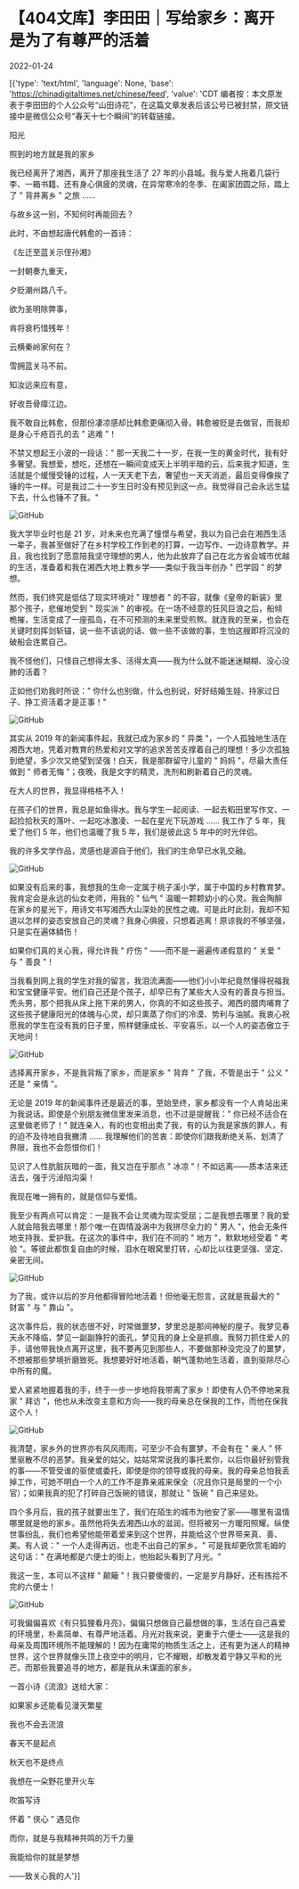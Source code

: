 # 【404文库】李田田｜写给家乡：离开是为了有尊严的活着

2022-01-24

[{'type': 'text/html', 'language': None, 'base': 'https://chinadigitaltimes.net/chinese/feed', 'value': 'CDT 编者按：本文原发表于李田田的个人公众号“山田诗花”，在这篇文章发表后该公号已被封禁，原文链接中是微信公众号“春天十七个瞬间”的转载链接。



阳光

照到的地方就是我的家乡

我已经离开了湘西，离开了那座我生活了 27 年的小县城。我与爱人拖着几袋行李、一箱书籍、还有身心俱疲的灵魂，在异常寒冷的冬季、在阖家团圆之际，踏上了 &quot; 背井离乡 &quot; 之旅 ……

与故乡这一别，不知何时再能回去？

此时，不由想起唐代韩愈的一首诗：

《左迁至蓝关示侄孙湘》

一封朝奏九重天，

夕贬潮州路八千。

欲为圣明除弊事，

肯将衰朽惜残年！

云横秦岭家何在？

雪拥蓝关马不前。

知汝远来应有意，

好收吾骨瘴江边。

我不敢自比韩愈，但那份凄凉感却比韩愈更痛彻入骨。韩愈被贬是去做官，而我却是身心千疮百孔的去 &quot; 逃难 &quot;！

不禁又想起王小波的一段话：&quot; 那一天我二十一岁，在我一生的黄金时代，我有好多奢望。我想爱，想吃，还想在一瞬间变成天上半明半暗的云，后来我才知道，生活就是个缓慢受锤的过程，人一天天老下去，奢望也一天天消逝，最后变得像挨了锤的牛一样。可是我过二十一岁生日时没有预见到这一点。我觉得自己会永远生猛下去，什么也锤不了我。&quot;

![GitHub](https://chinadigitaltimes.net/chinese/files/2022/01/post-676138-61ee5987d34a8.)

我大学毕业时也是 21 岁，对未来也充满了憧憬与希望，我以为自己会在湘西生活一辈子，我甚至做好了在乡村学校工作到老的打算，一边写作、一边诗意教学。并且，我也找到了愿意陪我坚守理想的男人，他为此放弃了自己在北方省会城市优越的生活，准备着和我在湘西大地上教乡学——类似于我当年创办 &quot; 巴学园 &quot; 的梦想。

然而，我们终究是低估了现实环境对 &quot; 理想者 &quot; 的不容，就像《皇帝的新装》里那个孩子，悲催地受到 &quot; 现实派 &quot; 的审视。在一场不经意的狂风巨浪之后，船倾桅摧，生活变成了一座孤岛，在不可预测的未来里受煎熬。就连我的至亲，也会在关键时刻挥剑斩锚，说一些不该说的话、做一些不该做的事，生怕这艘即将沉没的破船会连累自己。

我不怪他们，只怪自己想得太多、活得太真——我为什么就不能迷迷糊糊、没心没肺的活着？

正如他们劝我时所说：&quot; 你什么也别做，什么也别说，好好结婚生娃、持家过日子、挣工资活着才是正事！&quot;

![GitHub](https://chinadigitaltimes.net/chinese/files/2022/01/post-676138-61ee5987de837.)

其实从 2019 年的新闻事件起，我就已成为家乡的 &quot; 异类 &quot;，一个人孤独地生活在湘西大地，凭着对教育的热爱和对文学的追求苦苦支撑着自己的理想！多少次孤独到绝望，多少次又绝望到坚强！白天，我是那群留守儿童的 &quot; 妈妈 &quot;，尽最大责任做到 &quot; 师者无悔 &quot;；夜晚，我是文字的精灵，洗剂和刷新着自己的灵魂。

在大人的世界，我显得格格不入！

在孩子们的世界，我总是如鱼得水。我与学生一起阅读、一起去稻田里写作文、一起捡拾秋天的落叶、一起吃冰激凌、一起在星光下玩游戏 …… 我工作了 5 年，我爱了他们 5 年，他们也温暖了我 5 年，我们是彼此这 5 年中的时光伴侣。

我的许多文学作品，灵感也是源自于他们，我们的生命早已水乳交融。

![GitHub](https://chinadigitaltimes.net/chinese/files/2022/01/post-676138-61ee5987eb45a.)

如果没有后来的事，我想我的生命一定属于桃子溪小学，属于中国的乡村教育梦。我肯定会是永远的仙女老师，用我的 &quot; 仙气 &quot; 温暖一颗颗幼小的心灵。我会陶醉在家乡的星光下，用诗文书写湘西大山深处的民性之魂。可是此时此刻，我却不知道以怎样的姿态安放自己的灵魂？我身心俱疲，只想着逃离！原谅我的不够坚强，只是实在遍体鳞伤！

如果你们真的关心我，得允许我 &quot; 疗伤 &quot; ——而不是一遍遍传递假意的 &quot; 关爱 &quot; 与 &quot; 善良 &quot;！

当我看到网上我的学生对我的留言，我泪流满面——他们小小年纪竟然懂得祝福我和宝宝健康平安。他们自己还是个孩子，却早已有了某些大人没有的善良与担当。秃头男，那个把我从床上拖下来的男人，你真的不如这些孩子。湘西的腊肉哺育了这些孩子健康阳光的体魄与心灵，却只熏蒸了你们的冷漠、势利与油腻。我衷心祝愿我的学生在没有我的日子里，照样健康成长、平安喜乐，以一个人的姿态傲立于天地间！

![GitHub](https://chinadigitaltimes.net/chinese/files/2022/01/post-676138-61ee59880546d.)

选择离开家乡，不是我背叛了家乡，而是家乡 &quot; 背弃 &quot; 了我，不管是出于 &quot; 公义 &quot; 还是 &quot; 亲情 &quot;。

无论是 2019 年的新闻事件还是最近的事，至始至终，家乡都没有一个人肯站出来为我说话。即使是个别朋友微信里发来消息，也不过是提醒我：&quot; 你已经不适合在这里做老师了！&quot; 就连亲人，有的也变相出卖了我，有的认为我是家族的罪人，有的迫不及待地自我撇清 …… 我理解他们的苦衷：即使你们跟我断绝关系、划清了界限，我也不会怨恨你们！

见识了人性肮脏灰暗的一面，我又岂在乎那点 &quot; 冰凉 &quot;！不如远离——质本洁来还洁去，强于污淖陷沟渠！

我现在唯一拥有的，就是信仰与爱情。

我至少有两点可以肯定：一是我不会让灵魂为现实受屈；二是我想去哪里？我的爱人就会陪我去哪里！那个唯一在舆情漩涡中为我拼尽全力的 &quot; 男人 &quot;，他会无条件地支持我、爱护我。在这次的事件中，我们在不同的 &quot; 地方 &quot;，默默地经受着 &quot; 考验 &quot;。等彼此都恢复自由的时候，泪水在眼窝里打转，心却比以往更坚强、坚定、亲密无间。

![GitHub](https://chinadigitaltimes.net/chinese/files/2022/01/post-676138-61ee59880ef8f.)

为了我，或许以后的岁月他都得冒险地活着！但他毫无怨言，这就是我最大的 &quot; 财富 &quot; 与 &quot; 靠山 &quot;。

这次事件后，我的状态很不好，时常做噩梦，梦里总是那间神秘的屋子。我梦见春天永不降临，梦见一副副狰狞的面孔，梦见我的身上全是抓痕。我努力抓住爱人的手，请他带我快点离开这里，我不要再见到那些人，不要做那种没完没了的噩梦，不想被那些梦境折磨致死。我想要好好地活着，朝气蓬勃地生活着，直到驱除尽心中所有的魔。

爱人紧紧地握着我的手，终于一步一步地将我带离了家乡！即使有人仍不停地来我家 &quot; 拜访 &quot;，他也从未改变主意和方向——我的母亲总在保我的工作，而他在保我这个人！

![GitHub](https://chinadigitaltimes.net/chinese/files/2022/01/post-676138-61ee598817c58.)

我清楚，家乡外的世界亦有风风雨雨，可至少不会有噩梦，不会有在 &quot; 亲人 &quot; 怀里驱散不尽的恶梦。我亲爱的姑父，姑姑常常说我的事托累你，以后你最好别管我的事——不管受谁的驱使或委托，即使是你的领导或我的母亲。我的母亲总怕我丢掉工作，可她不明白一个人的工作不是靠亲戚来保全（况且你只是局里的一个小官）；如果我真的犯了打碎自己饭碗的错误，那就让 &quot; 饭碗 &quot; 自己来惩处。

四个多月后，我的孩子就要出生了，我们在陌生的城市为他安了家——哪里有温情哪里就是他的家乡。虽然他将失去湘西山水的滋润，但将被另一方暖阳照耀。纵使世事纷乱，我们也希望他能带着爱来到这个世界，并能给这个世界带来真、善、美。有人说：&quot; 一个人走得再远，也走不出自己的家乡。&quot; 可是我却更欣赏毛姆的这句话：&quot; 在满地都是六便士的街上，他抬起头看到了月光。&quot;

我这一生，本可以不这样 &quot; 颠簸 &quot;！我只要傻傻的，一定是岁月静好，还有拣拾不完的六便士！

![GitHub](https://chinadigitaltimes.net/chinese/files/2022/01/post-676138-61ee59882392e.)

可我偏偏喜欢《有只狐狸看月亮》，偏偏只想做自己最想做的事，生活在自己喜爱的环境里，朴素简单、有尊严地活着。月光对我来说，更重于六便士——这是我的母亲及周围环境所不能理解的！因为在庸常的物质生活之上，还有更为迷人的精神世界，这个世界就像头顶上夜空中的明月，它不耀眼，却散发着宁静又平和的光芒。而那些我要追寻的地方，都是我从未谋面的家乡。

一首小诗《流浪》送给大家：

如果家乡还能看见漫天繁星

我也不会去流浪

春天不是起点

秋天也不是终点

我想在一朵野花里开火车

吹笛写诗

怀着 &quot; 侠心 &quot; 遇见你

而你，就是与我精神共鸣的万千力量

我能给你的就是梦想

——致关心我的人'}]